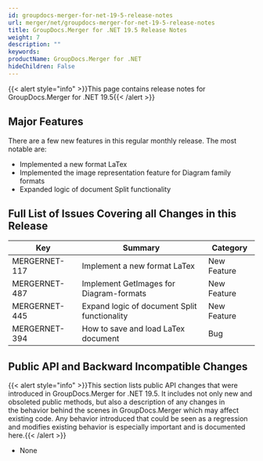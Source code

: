 ```yaml
---
id: groupdocs-merger-for-net-19-5-release-notes
url: merger/net/groupdocs-merger-for-net-19-5-release-notes
title: GroupDocs.Merger for .NET 19.5 Release Notes
weight: 7
description: ""
keywords: 
productName: GroupDocs.Merger for .NET
hideChildren: False
---
```

{{< alert style="info" >}}This page contains release notes for GroupDocs.Merger for .NET 19.5{{< /alert >}}

## Major Features

There are a few new features in this regular monthly release. The most notable are:

*   Implemented a new format LaTex
*   Implemented the image representation feature for Diagram family formats
*   Expanded logic of document Split functionality

## Full List of Issues Covering all Changes in this Release

| Key | Summary | Category |
| --- | --- | --- |
| MERGERNET-117 | Implement a new format LaTex | New Feature |
| MERGERNET-487 | Implement GetImages for Diagram-formats | New Feature |
| MERGERNET-445 | Expand logic of document Split functionality | New Feature |
| MERGERNET-394 | How to save and load LaTex document | Bug |

## Public API and Backward Incompatible Changes

{{< alert style="info" >}}This section lists public API changes that were introduced in GroupDocs.Merger for .NET 19.5. It includes not only new and obsoleted public methods, but also a description of any changes in the behavior behind the scenes in GroupDocs.Merger which may affect existing code. Any behavior introduced that could be seen as a regression and modifies existing behavior is especially important and is documented here.{{< /alert >}}

*   None
